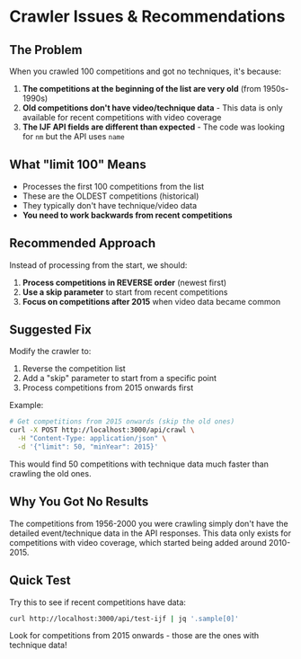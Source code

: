 # Crawler Issues & Recommendations

## The Problem

When you crawled 100 competitions and got no techniques, it's because:

1. **The competitions at the beginning of the list are very old** (from 1950s-1990s)
2. **Old competitions don't have video/technique data** - This data is only available for recent competitions with video coverage
3. **The IJF API fields are different than expected** - The code was looking for `nm` but the API uses `name`

## What "limit 100" Means

- Processes the first 100 competitions from the list
- These are the OLDEST competitions (historical)
- They typically don't have technique/video data
- **You need to work backwards from recent competitions**

## Recommended Approach

Instead of processing from the start, we should:

1. **Process competitions in REVERSE order** (newest first)
2. **Use a skip parameter** to start from recent competitions
3. **Focus on competitions after 2015** when video data became common

## Suggested Fix

Modify the crawler to:
1. Reverse the competition list
2. Add a "skip" parameter to start from a specific point
3. Process competitions from 2015 onwards first

Example:
```bash
# Get competitions from 2015 onwards (skip the old ones)
curl -X POST http://localhost:3000/api/crawl \
  -H "Content-Type: application/json" \
  -d '{"limit": 50, "minYear": 2015}'
```

This would find 50 competitions with technique data much faster than crawling the old ones.

## Why You Got No Results

The competitions from 1956-2000 you were crawling simply don't have the detailed event/technique data in the API responses. This data only exists for competitions with video coverage, which started being added around 2010-2015.

## Quick Test

Try this to see if recent competitions have data:
```bash
curl http://localhost:3000/api/test-ijf | jq '.sample[0]'
```

Look for competitions from 2015 onwards - those are the ones with technique data!

